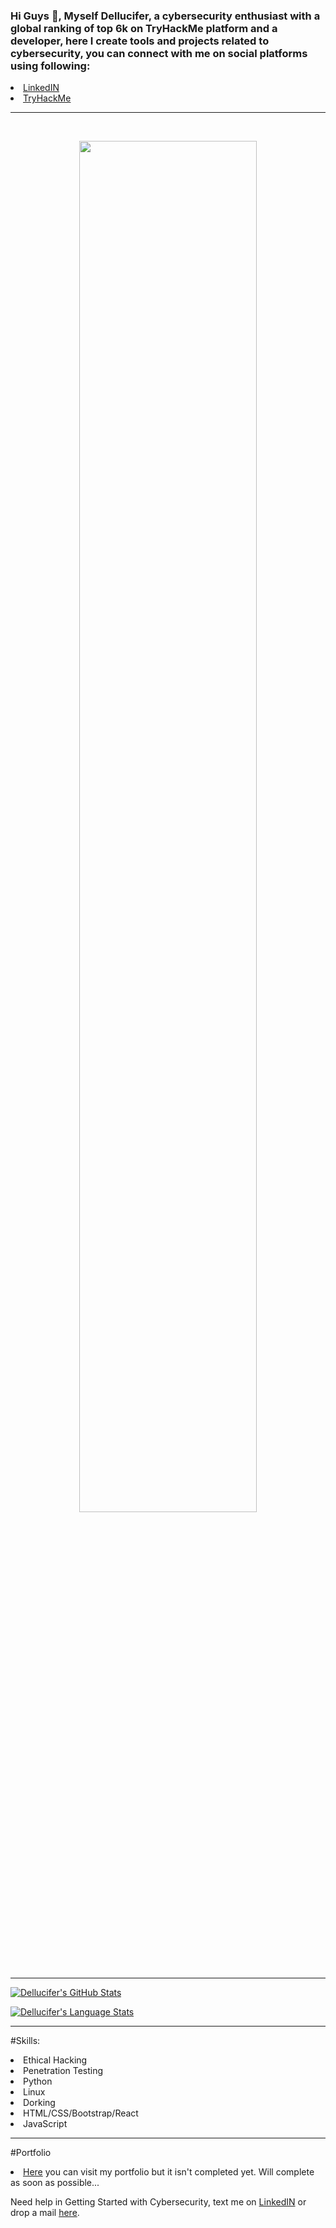 ### Hi Guys 👋, Myself Dellucifer, a cybersecurity enthusiast with a global ranking of top 6k on TryHackMe platform and a developer, here I create tools and projects related to cybersecurity, you can connect with me on social platforms using following:
<li><a href="https://www.linkedin.com/in/priyanshu-choudhary-004270209/">LinkedIN</a>
<li><a href="https://tryhackme.com/p/priyanshu99285">TryHackMe</a>
<br><hr><br>
 
<p align='center'>
<img src="https://avatars.githubusercontent.com/u/84488210?v=4" width=75%>
</p>
<hr>

[![Dellucifer's GitHub Stats](https://github-readme-stats.vercel.app/api/?username=Dellucifer&count_private=true&theme=tokyonight&showicons=true)]()

[![Dellucifer's Language Stats](https://github-readme-stats.vercel.app/api/top-langs/?username=Dellucifer&langs_count=5&theme=tokyonight)]()
<hr>
  
 #Skills:
 <li> Ethical Hacking
 <li> Penetration Testing
 <li> Python
 <li> Linux
 <li> Dorking
 <li> HTML/CSS/Bootstrap/React
 <li> JavaScript
  <hr>
 
 #Portfolio
<li><a href="https://dellucifer.github.io/portfolio">Here</a> you can visit my portfolio but it isn't completed yet. Will complete as soon as possible...
 
 Need help in Getting Started with Cybersecurity, text me on <a href="https://www.linkedin.com/in/priyanshu-choudhary-004270209/">LinkedIN</a> or drop a mail <a href="mailto: pg99285@gmail.com">here</a>.
